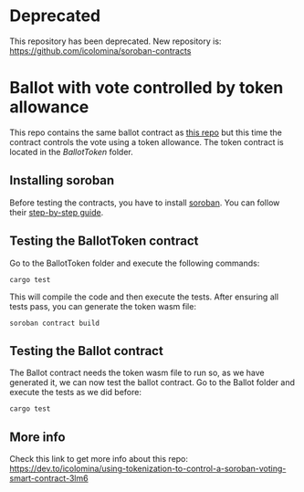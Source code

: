 # Deprecated
This repository has been deprecated. New repository is: https://github.com/icolomina/soroban-contracts

# Ballot with vote controlled by token allowance

This repo contains the same ballot contract as [this repo](https://github.com/icolomina/ballot-contract) but this time the contract controls the vote using a token allowance. 
The token contract is located in the *BallotToken* folder.

## Installing soroban
Before testing the contracts, you have to install [soroban](https://stellar.org/soroban). You can follow their [step-by-step guide](https://soroban.stellar.org/docs/getting-started/setup).

## Testing the BallotToken contract
Go to the BallotToken folder and execute the following commands:

```shell
cargo test
```

This will compile the code and then execute the tests. After ensuring all tests pass, you can generate the token wasm file:

```shell
soroban contract build
```

## Testing the Ballot contract
The Ballot contract needs the token wasm file to run so, as we have generated it, we can now test the ballot contract. Go to the Ballot folder and execute the tests as we did before:

```shell
cargo test
```

## More info
Check this link to get more info about this repo: https://dev.to/icolomina/using-tokenization-to-control-a-soroban-voting-smart-contract-3lm6
